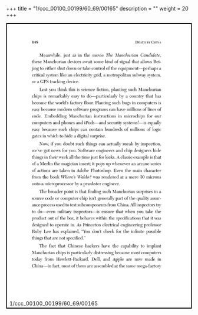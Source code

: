 +++
title = "1/ccc_00100_00199/60_69/00165"
description = ""
weight = 20
+++

<table style="border:2px solid black;max-width:800px;max-height:800px;" 
><tr><td>
<img class="center-fit-jpg"
src="/jpg_/out_jpg_dbc_165.jpg">
1/ccc_00100_00199/60_69/00165
</img></td></tr></table>
